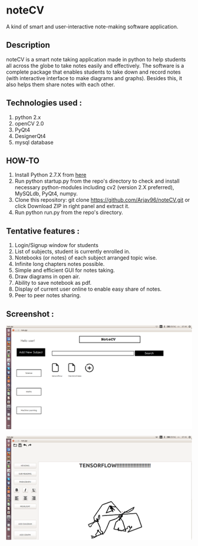# noteCV
A kind of smart and user-interactive note-making software application.

## Description
noteCV is a smart note taking application made in python to help students all across the globe to take notes easily and effectively. The software is a complete package that enables students to take down and record notes (with interactive interface to make diagrams and graphs). Besides this, it also helps them share notes with each other. 

## Technologies used :
1. python 2.x
2. openCV 2.0
3. PyQt4
4. DesignerQt4
5. mysql database

## HOW-TO
1. Install Python 2.7.X from [here](https://www.python.org/download/releases/)
2. Run python startup.py from the repo's directory to check and install necessary python-modules including cv2 (version 2.X preferred), MySQLdb, PyQt4, numpy.
3. Clone this repository: git clone https://github.com/Arjav96/noteCV.git or click Download ZIP in right panel and extract it.
4. Run python run.py from the repo's directory.

## Tentative features :
1. Login/Signup window for students
2. List of subjects, student is currently enrolled in.
3. Notebooks (or notes) of each subject arranged topic wise.
4. Infinite long chapters notes possible.
5. Simple and efficient GUI for notes taking.
6. Draw diagrams in open air.
7. Ability to save notebook as pdf.
8. Display of current user online to enable easy share of notes.
9. Peer to peer notes sharing.

## Screenshot :
![DASHBOARD](Dashboard.png)



![EDITOR](editor.png)

